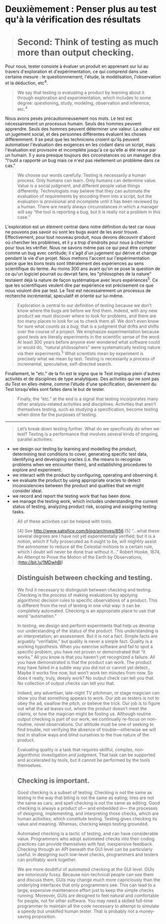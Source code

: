 # Deuxièmement : Penser plus au test qu'à la vérification des résultats

> # Second: Think of testing as much more than output checking.

Pour nous, tester consiste à évaluer un produit en apprenant sur lui au travers d'exploration et d'expérimentation, ce qui comprend dans une certaine mesure : le questionnnement, l'étude, la modélisation, l'observation et la déduction, etc<sup>4</sup>.

> We say that testing is evaluating a product by learning about it through exploration and experimentation, which includes to some degree: questioning, study, modeling, observation and inference, etc.<sup>4</sup>

Nous avons pesés précautionneusement nos mots. Le test est nécessairement un processus humain. Seuls des hommes peuvent apprendre. Seuls des hommes peuvent déterminer une valeur. La valeur est un jugement social, et des personnes différentes évaluent les choses différemment. Il se peut que les techniciens croient qu'ils peuvent automatiser l'évaluation des exigences en les codant dans un script, mais l'évaluation est provisoire et incomplète jusqu'à ce qu'elle ai été revue par un humain. Il y aura presque toujours des circonstances où un manager dira "l'outil a rapporté un bug mais ce n'est pas réellement un problème dans ce cas." 

> We choose our words carefully. Testing is necessarily a human process. Only humans can learn. Only humans can determine value. Value is a social judgment, and different people value things differently. Technologists may believe that they can automate the evaluation of requirements by encoding them into a script, but the evaluation is provisional and incomplete until it has been reviewed by a human. There are nearly always circumstances in which a manager will say “the tool is reporting a bug, but it is really not a problem in this case.”

L'exploration est un élément central dans notre définition du test car nous ne pouvons pas savoir où sont les bugs avant de les avoir trouvé. Effectivement, pour tout nouveau produit, nous devons découvrir d'abord où chercher les problèmes, et il y a trop d'endroits pour nous à chercher pour tous les vérifier. Nous ne savons même pas ce qui peut être compter comme un bug avec certitude; il s'agit d'un jugement qui dérive et change pendant la vie d'un projet. Nous mettons l'accent sur l'expérimentation parce que les bons tests sont littéralement des expériences au sens scientifique du terme. Au moins 300 ans avant qu'on se pose la question de ce qu'un logiciel pourrait ou devrait faire, les "philosophes de la nature" testaient déjà la nature de façon systématique avec leurs expériences<sup>5</sup>. Ce que les scientifiques veulent dire par expérience est précisement ce que nous voulont dire par test. Le Test est nécessairement un processus de recherche incrémental, speculatif et orienté sur lui-même.

> Exploration is central to our definition of testing because we don’t know where the bugs are before we find them. Indeed, with any new product we must discover where to look for problems, and there are too many places to look for us to check them all. We don’t even know for sure what counts as a bug; that is a judgment that drifts and shifts over the course of a project. We emphasize experimentation because good tests are literally experiments in the scientific sense of the word. At least 300 years before anyone ever wondered what software could or would do, “natural philosophers” were systematically testing nature via their experiments.<sup>5</sup> What scientists mean by experiment is precisely what we mean by test. Testing is necessarily a process of incremental, speculative, self-directed search.

Finallement, le "etc." de la fin est le signe que le Test implique plein d'autres activités et de disciplines de type analytiques. Des activités qui ne sont pas du Test en elles-même, comme l'étude d'une spécification, deviennent du Test lorsqu'elles sont faites dans le but de tester. 

> Finally, the “etc.” at the end is a signal that testing incorporates many other analysis-related activities and disciplines. Activities that aren’t themselves testing, such as studying a specification, become testing when done for the purposes of testing.

----------------------

> Let’s break down testing further. What do we specifically do when we test? Testing is a performance that involves several kinds of ongoing, parallel activities:
- we design our testing by learning and modelling the product, determining test conditions to cover, generating specific test data, identifying and developing oracles (i.e. the means to recognize problems when we encounter them), and establishing procedures to explore and experiment.
- we interact with the product by configuring, operating and observing it.
- we evaluate the product by using appropriate oracles to detect inconsistencies between the product and qualities that we might consider ideal.
- we record and report the testing work that has been done.
- we manage the testing work, which includes understanding the current status of testing, analyzing product risk, scoping and assigning testing tasks.

> All of these activities can be helped with tools.

> [4] See http://www.satisfice.com/blog/archives/856
> [5] “…what these several degrees are I have not yet experimentally verified; but it is a notion, which if fully prosecuted as it ought to be, will mightily assist the astronomer to reduce all the Celestial motions to a certain rule, which I doubt will never be done true without it…” Robert Hooke, 1674, An Attempt to Prove the Motion of the Earth by Observations, (http://bit.ly/1MDwhBI)

> ## Distinguish between checking and testing.

> We find it necessary to distinguish between checking and testing. Checking is the process of making evaluations by applying algorithmic decision rules to specific observations of a product. This is different from the rest of testing in one vital way: it can be completely automated. Checking is an appropriate place to use that word “automation.”

> In testing, we design and perform experiments that help us develop our understanding of the status of the product. This understanding is an interpretation; an assessment. But it is not a fact. Simple facts are arguably “verifiable,” but quality is never a simple fact. Quality is a working hypothesis. When you exercise software and fail to spot a specific problem, you have not proven or demonstrated that “it works.” All you know is that you haven’t yet recognized a failure. All you have demonstrated is that the product can work. The product may have failed in a subtle way you did not or cannot yet detect., Maybe it works fine now, but won’t work ten minutes from now. So does it really, truly, deeply work? No output check can tell you that. No collection of output checks can tell you that.

> Indeed, any advertiser, late-night TV pitchman, or stage magician can show you that something appears to work. Our job as testers is not to obey the ad, swallow the pitch, or believe the trick. Our job is to figure out what the ad leaves out, where the product doesn’t meet the claims, or how the magician might be fooling us. Although routine output checking is part of our work, we continually re-focus on non-routine, novel observations. Our attitude must be one of seeking to find trouble, not verifying the absence of trouble—otherwise we will test in shallow ways and blind ourselves to the true nature of the product.

> Evaluating quality is a task that requires skillful, complex, non-algorithmic investigation and judgment. That task can be supported and accelerated by tools, but it cannot be performed by the tools themselves.

> ## Checking is important.

> Good checking is a subset of testing. Checking is not the same as testing in the way that biting is not the same as eating; tires are not the same as cars; and spell checking is not the same as editing. Good checking is always a product of— and embedded in— the processes of designing, implementing, and interpreting those checks, which are human activities; which constitute testing. Testing gives checking its value and meaning. Whereas, checking keeps testing grounded.

> Automated checking is a tactic of testing, and can have considerable value. Programmers who adopt automated checks into their coding practices can provide themselves with fast, inexpensive feedback. Checking through an API beneath the GUI level can be particularly useful. In designing such low-level checks, programmers and testers can profitably work together.

> We are more doubtful of automated checking at the GUI level. GUIs are notoriously fussy. Because non-technical people can see them and discuss them, GUIs may change much more capriciously than the underlying interfaces that only programmers see. This can lead to a large, expensive maintenance effort just to keep the simple checks running. Moreover, GUIs are designed to feel natural and comfortable for people, not for other software. You may need a skilled full-time programmer to maintain all the code necessary to attempt to simulate a speedy but unskilled human tester. That is probably not a money-saving proposition.
